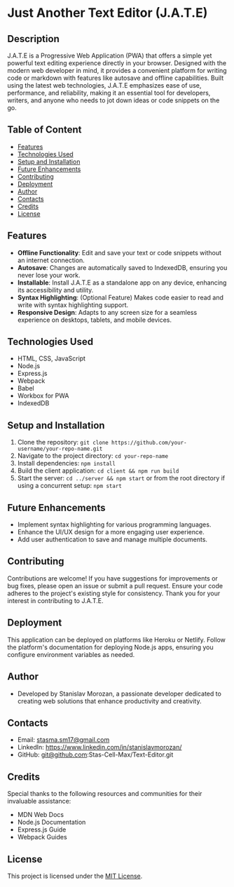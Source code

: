 # Just Another Text Editor (J.A.T.E)

## Description 

J.A.T.E is a Progressive Web Application (PWA) that offers a simple yet powerful text editing experience directly in your browser. Designed with the modern web developer in mind, it provides a convenient platform for writing code or markdown with features like autosave and offline capabilities. Built using the latest web technologies, J.A.T.E emphasizes ease of use, performance, and reliability, making it an essential tool for developers, writers, and anyone who needs to jot down ideas or code snippets on the go.

## Table of Content

- [Features](#features)
- [Technologies Used](#technologies-used)
- [Setup and Installation](#setup-and-installation)
- [Future Enhancements](#future-enhancements)
- [Contributing](#contributing)
- [Deployment](#deployment)
- [Author](#author)
- [Contacts](#contacts)
- [Credits](#credits)
- [License](#license)

## Features
- **Offline Functionality**: Edit and save your text or code snippets without an internet connection.
- **Autosave**: Changes are automatically saved to IndexedDB, ensuring you never lose your work.
- **Installable**: Install J.A.T.E as a standalone app on any device, enhancing its accessibility and utility.
- **Syntax Highlighting**: (Optional Feature) Makes code easier to read and write with syntax highlighting support.
- **Responsive Design**: Adapts to any screen size for a seamless experience on desktops, tablets, and mobile devices.

## Technologies Used
- HTML, CSS, JavaScript
- Node.js
- Express.js
- Webpack
- Babel
- Workbox for PWA
- IndexedDB

## Setup and Installation
1. Clone the repository: `git clone https://github.com/your-username/your-repo-name.git`
2. Navigate to the project directory: `cd your-repo-name`
3. Install dependencies: `npm install`
4. Build the client application: `cd client && npm run build`
5. Start the server: `cd ../server && npm start` or from the root directory if using a concurrent setup: `npm start`

## Future Enhancements
- Implement syntax highlighting for various programming languages.
- Enhance the UI/UX design for a more engaging user experience.
- Add user authentication to save and manage multiple documents.

## Contributing
Contributions are welcome! If you have suggestions for improvements or bug fixes, please open an issue or submit a pull request. Ensure your code adheres to the project's existing style for consistency. Thank you for your interest in contributing to J.A.T.E.

## Deployment
This application can be deployed on platforms like Heroku or Netlify. Follow the platform's documentation for deploying Node.js apps, ensuring you configure environment variables as needed.

## Author
- Developed by Stanislav Morozan, a passionate developer dedicated to creating web solutions that enhance productivity and creativity.

## Contacts
- Email: stasma.sm17@gmail.com 
- LinkedIn:  https://www.linkedin.com/in/stanislavmorozan/
- GitHub: git@github.com:Stas-Cell-Max/Text-Editor.git

## Credits
Special thanks to the following resources and communities for their invaluable assistance:
- MDN Web Docs
- Node.js Documentation
- Express.js Guide
- Webpack Guides

## License
This project is licensed under the [MIT License](LICENSE).
